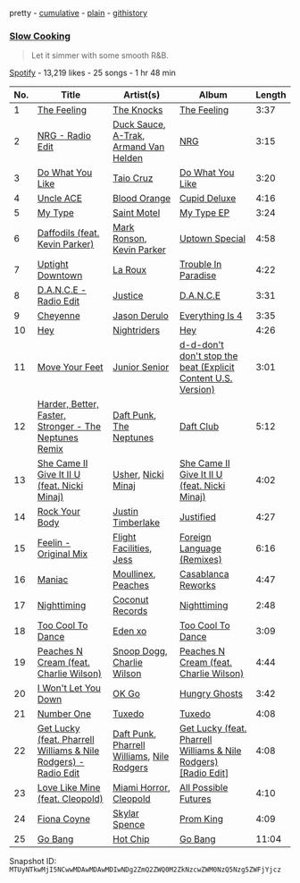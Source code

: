 pretty - [cumulative](/playlists/cumulative/37i9dQZF1DX0VCBlAzi9Ve.md) - [plain](/playlists/plain/37i9dQZF1DX0VCBlAzi9Ve) - [githistory](https://github.githistory.xyz/mackorone/spotify-playlist-archive/blob/main/playlists/plain/37i9dQZF1DX0VCBlAzi9Ve)

### [Slow Cooking](https://open.spotify.com/playlist/37i9dQZF1DX0VCBlAzi9Ve)

> Let it simmer with some smooth R&amp;B.

[Spotify](https://open.spotify.com/user/spotify) - 13,219 likes - 25 songs - 1 hr 48 min

| No. | Title | Artist(s) | Album | Length |
|---|---|---|---|---|
| 1 | [The Feeling](https://open.spotify.com/track/19mZZ1RIVf7lB6DgDAEEVN) | [The Knocks](https://open.spotify.com/artist/2x7EATekOPhFGRx3syMGEC) | [The Feeling](https://open.spotify.com/album/6fwKAVMsqcYKWjCVUrfFoh) | 3:37 |
| 2 | [NRG \- Radio Edit](https://open.spotify.com/track/7HwPsSt2Pjs5sKIdBfCSkx) | [Duck Sauce](https://open.spotify.com/artist/0q8J3Yj810t5cpAYEJ7gxt), [A\-Trak](https://open.spotify.com/artist/3TaUSUXn41GixL7zbvrIDt), [Armand Van Helden](https://open.spotify.com/artist/3cQA9WH8liZfeja1DxcDYE) | [NRG](https://open.spotify.com/album/6ZutbrcxBGepaw53OpKJo8) | 3:15 |
| 3 | [Do What You Like](https://open.spotify.com/track/1Tv1NuaM2jnCrGUE1cVaG6) | [Taio Cruz](https://open.spotify.com/artist/6MF9fzBmfXghAz953czmBC) | [Do What You Like](https://open.spotify.com/album/04zgNiSQl0PiOG85BNHwFP) | 3:20 |
| 4 | [Uncle ACE](https://open.spotify.com/track/0Cn4UhpHhgf88eWaS9nn5u) | [Blood Orange](https://open.spotify.com/artist/6LEeAFiJF8OuPx747e1wxR) | [Cupid Deluxe](https://open.spotify.com/album/1bsLkHcWAGUao6Z1dHOEIB) | 4:16 |
| 5 | [My Type](https://open.spotify.com/track/2Iq6HhIquO7JKr0KfTNLzU) | [Saint Motel](https://open.spotify.com/artist/1dWEYMPtNmvSVaDNLgB6NV) | [My Type EP](https://open.spotify.com/album/2r69WsAMyjbgLf8c4woaUr) | 3:24 |
| 6 | [Daffodils \(feat\. Kevin Parker\)](https://open.spotify.com/track/1v0ufp7FLTFcykUGOmFZKa) | [Mark Ronson](https://open.spotify.com/artist/3hv9jJF3adDNsBSIQDqcjp), [Kevin Parker](https://open.spotify.com/artist/2Lt4GKzyW3WOMf3wvPDszQ) | [Uptown Special](https://open.spotify.com/album/3vLaOYCNCzngDf8QdBg2V1) | 4:58 |
| 7 | [Uptight Downtown](https://open.spotify.com/track/0o1WzHAdTdI0jpgghsOm2h) | [La Roux](https://open.spotify.com/artist/3K2zB87GZv1krx031en5VA) | [Trouble In Paradise](https://open.spotify.com/album/5RDoYTf4YYNQby1ECCwR2C) | 4:22 |
| 8 | [D.A.N.C.E \- Radio Edit](https://open.spotify.com/track/3gcmn2CtOE9SjBevmvGVEk) | [Justice](https://open.spotify.com/artist/1gR0gsQYfi6joyO1dlp76N) | [D.A.N.C.E](https://open.spotify.com/album/6cg0y0EJpRzfVbKGCgVMf7) | 3:31 |
| 9 | [Cheyenne](https://open.spotify.com/track/3EofjRgUI1WrzqqtLb8NoF) | [Jason Derulo](https://open.spotify.com/artist/07YZf4WDAMNwqr4jfgOZ8y) | [Everything Is 4](https://open.spotify.com/album/59eUYETmE1zi31ESb3SUkI) | 3:35 |
| 10 | [Hey](https://open.spotify.com/track/43x1xTN8fjSGS9BZe4yfBM) | [Nightriders](https://open.spotify.com/artist/13eyxWyCnb7bOEoBORUKuo) | [Hey](https://open.spotify.com/album/4Z3yXN8bWZM65730wraat5) | 4:26 |
| 11 | [Move Your Feet](https://open.spotify.com/track/4jacsL77ZYnpInmTtUBaJW) | [Junior Senior](https://open.spotify.com/artist/7xNPROyVfkH4mcIxxCxySm) | [d\-d\-don't don't stop the beat \(Explicit Content U.S\. Version\)](https://open.spotify.com/album/7xJ6am4jsZw1Bg0S0g0hmI) | 3:01 |
| 12 | [Harder, Better, Faster, Stronger \- The Neptunes Remix](https://open.spotify.com/track/5a8PsqWOuGh7FR1tC6UKUs) | [Daft Punk](https://open.spotify.com/artist/4tZwfgrHOc3mvqYlEYSvVi), [The Neptunes](https://open.spotify.com/artist/0KuF7reCTOZwV7YJnHQqgr) | [Daft Club](https://open.spotify.com/album/1O5WUh9KsgHT2QaUCJeVPG) | 5:12 |
| 13 | [She Came II Give It II U \(feat\. Nicki Minaj\)](https://open.spotify.com/track/0kF6MdXhjQeYhZ2kogCIsx) | [Usher](https://open.spotify.com/artist/23zg3TcAtWQy7J6upgbUnj), [Nicki Minaj](https://open.spotify.com/artist/0hCNtLu0JehylgoiP8L4Gh) | [She Came II Give It II U \(feat\. Nicki Minaj\)](https://open.spotify.com/album/3gUHo30KyBxq9lBS2hnGLW) | 4:02 |
| 14 | [Rock Your Body](https://open.spotify.com/track/1AWQoqb9bSvzTjaLralEkT) | [Justin Timberlake](https://open.spotify.com/artist/31TPClRtHm23RisEBtV3X7) | [Justified](https://open.spotify.com/album/6QPkyl04rXwTGlGlcYaRoW) | 4:27 |
| 15 | [Feelin \- Original Mix](https://open.spotify.com/track/6XLSATCZY8hLodpoQrfx27) | [Flight Facilities](https://open.spotify.com/artist/1lc8mnyGrCLtPhCoWjRxjM), [Jess](https://open.spotify.com/artist/0vzlcDC7qhbx7pm9ExsQV7) | [Foreign Language \(Remixes\)](https://open.spotify.com/album/13vTyQaEtmVgYKrFthfNnx) | 6:16 |
| 16 | [Maniac](https://open.spotify.com/track/1zczShrEjQLIsXgty7XFFE) | [Moullinex](https://open.spotify.com/artist/1XFbnj1jNNzzyg46ni3dnr), [Peaches](https://open.spotify.com/artist/1gkSl4XpHIHI4I1WQbfXOE) | [Casablanca Reworks](https://open.spotify.com/album/754XEdGEvq4MzdghPJxBfx) | 4:47 |
| 17 | [Nighttiming](https://open.spotify.com/track/1jbrKpiTZ5jSblBypybUmV) | [Coconut Records](https://open.spotify.com/artist/2YKp8Odp8GGbAkVU60Yk2Y) | [Nighttiming](https://open.spotify.com/album/4FeD2BdcaGX75b5X1gvvsg) | 2:48 |
| 18 | [Too Cool To Dance](https://open.spotify.com/track/72Nl5JkVhoHtmPkNeyLaSy) | [Eden xo](https://open.spotify.com/artist/4ZEHm819BPEhaYNeC2LLeI) | [Too Cool To Dance](https://open.spotify.com/album/2Ab6Yk3XbReGj62BGl3YN5) | 3:09 |
| 19 | [Peaches N Cream \(feat\. Charlie Wilson\)](https://open.spotify.com/track/7Fk0zNC7vGdoDwePPgByKh) | [Snoop Dogg](https://open.spotify.com/artist/7hJcb9fa4alzcOq3EaNPoG), [Charlie Wilson](https://open.spotify.com/artist/6CxZzQFUTM6AzgluGwtq5w) | [Peaches N Cream \(feat\. Charlie Wilson\)](https://open.spotify.com/album/0tKHgjptFpCMWQyKrwThXF) | 4:44 |
| 20 | [I Won't Let You Down](https://open.spotify.com/track/5v2snXqNEVtKxsJy5YBVfV) | [OK Go](https://open.spotify.com/artist/3hozsZ9hqNq7CoBGYNlFTz) | [Hungry Ghosts](https://open.spotify.com/album/36WLicHKpbEZ4CDR1KxZEW) | 3:42 |
| 21 | [Number One](https://open.spotify.com/track/19w0peKzUE7Ih1E0FGdaXO) | [Tuxedo](https://open.spotify.com/artist/0CCqHvxGgfjJzwzQzmPlEr) | [Tuxedo](https://open.spotify.com/album/6A0IarahNWMnEcJ1Q6sn7d) | 4:08 |
| 22 | [Get Lucky \(feat\. Pharrell Williams & Nile Rodgers\) \- Radio Edit](https://open.spotify.com/track/2Foc5Q5nqNiosCNqttzHof) | [Daft Punk](https://open.spotify.com/artist/4tZwfgrHOc3mvqYlEYSvVi), [Pharrell Williams](https://open.spotify.com/artist/2RdwBSPQiwcmiDo9kixcl8), [Nile Rodgers](https://open.spotify.com/artist/3yDIp0kaq9EFKe07X1X2rz) | [Get Lucky \(feat\. Pharrell Williams & Nile Rodgers\) \[Radio Edit\]](https://open.spotify.com/album/2ePFIvZKMe8zefATp9ofFA) | 4:08 |
| 23 | [Love Like Mine \(feat\. Cleopold\)](https://open.spotify.com/track/6Thav39y9X5FrJNuh8MDRZ) | [Miami Horror](https://open.spotify.com/artist/0Z5pcmXDCKTrFWLnDChC37), [Cleopold](https://open.spotify.com/artist/2BeARYDF52QQk5S2zgiVHe) | [All Possible Futures](https://open.spotify.com/album/7iWI0ecSGNNUbVKzyyElgg) | 4:10 |
| 24 | [Fiona Coyne](https://open.spotify.com/track/6XkEIIZs0oMUNwaVwHXSZ0) | [Skylar Spence](https://open.spotify.com/artist/0x0u0jCVf5Jf4DNh45XPXL) | [Prom King](https://open.spotify.com/album/7dR9fq3NnKFZDBDU44DTXv) | 4:09 |
| 25 | [Go Bang](https://open.spotify.com/track/5bnBF6QS1kZj3WOVZ8KqOB) | [Hot Chip](https://open.spotify.com/artist/37uLId6Z5ZXCx19vuruvv5) | [Go Bang](https://open.spotify.com/album/6Cd6ifsiUF0A2PVr8aJTeX) | 11:04 |

Snapshot ID: `MTUyNTkwMjI5NCwwMDAwMDAwMDIwNDg2ZmQ2ZWQ0M2ZkNzcwZWM0NzQ5Nzg5ZWFjYjcz`
